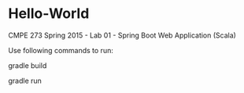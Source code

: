 # Hello-World
CMPE 273 Spring 2015 - Lab 01 - Spring Boot Web Application (Scala)

Use following commands to run:

gradle build

gradle run
